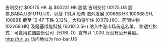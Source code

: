 吉利交付 $00175.HK 与 $00231.HK 股票
吉利交付 00175.US 股票,BABA.USFUTU.US，以及 $TSLA$ 股票
海外发展 (00688.HK,100688.SH, 100681) 截至 10:47 下跌 3.13%，大和将华住 (01179.HK)、药明生物 (02269.HK) 及隆基绿能科技 (601012.SH) 纳入中港市场首选名单。
路透社格式：可食用花园股份公司（EDBL.O）宣布以 1,020 万没有公开募股。
http://url.us
访问地址为 foo-bar.US
